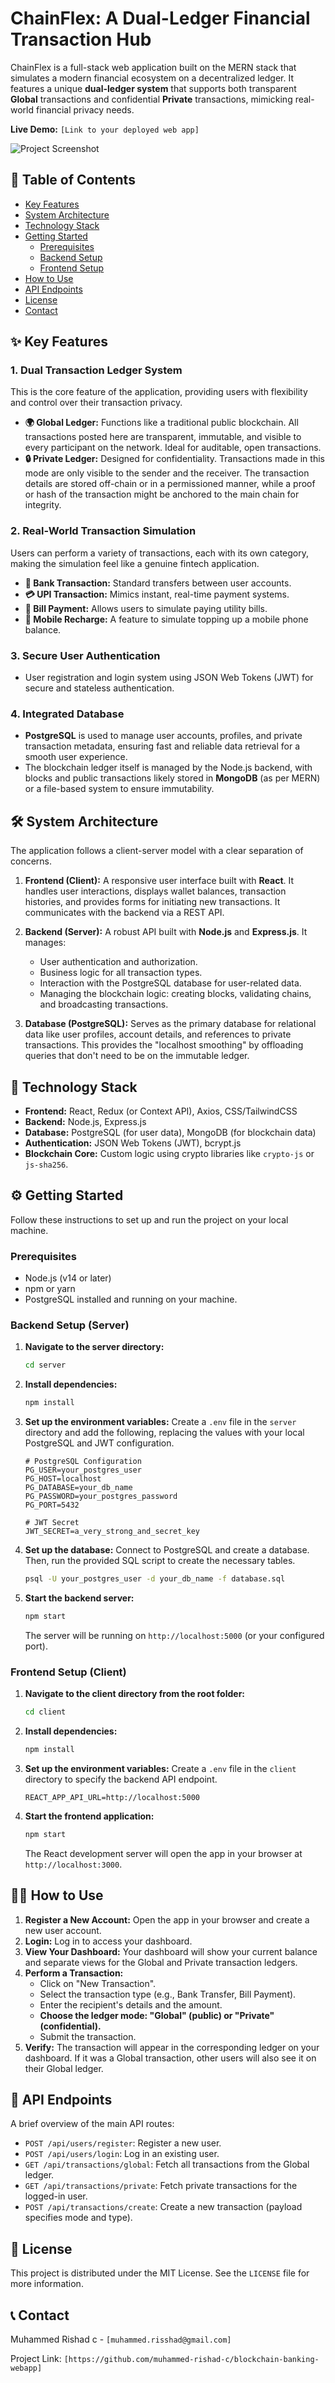 # ChainFlex: A Dual-Ledger Financial Transaction Hub



ChainFlex is a full-stack web application built on the MERN stack that simulates a modern financial ecosystem on a decentralized ledger. It features a unique **dual-ledger system** that supports both transparent **Global** transactions and confidential **Private** transactions, mimicking real-world financial privacy needs.

**Live Demo:** `[Link to your deployed web app]`

![Project Screenshot](images/app-screenshot.png)
## 📖 Table of Contents
* [Key Features](#-key-features)
* [System Architecture](#-system-architecture)
* [Technology Stack](#-technology-stack)
* [Getting Started](#-getting-started)
  * [Prerequisites](#prerequisites)
  * [Backend Setup](#backend-setup-server)
  * [Frontend Setup](#frontend-setup-client)
* [How to Use](#-how-to-use)
* [API Endpoints](#-api-endpoints)
* [License](#-license)
* [Contact](#-contact)

## ✨ Key Features

### 1. Dual Transaction Ledger System

This is the core feature of the application, providing users with flexibility and control over their transaction privacy.

* **🌍 Global Ledger:** Functions like a traditional public blockchain. All transactions posted here are transparent, immutable, and visible to every participant on the network. Ideal for auditable, open transactions.
* **🔒 Private Ledger:** Designed for confidentiality. Transactions made in this mode are only visible to the sender and the receiver. The transaction details are stored off-chain or in a permissioned manner, while a proof or hash of the transaction might be anchored to the main chain for integrity.

### 2. Real-World Transaction Simulation

Users can perform a variety of transactions, each with its own category, making the simulation feel like a genuine fintech application.
* **🏦 Bank Transaction:** Standard transfers between user accounts.
* **💳 UPI Transaction:** Mimics instant, real-time payment systems.
* **🧾 Bill Payment:** Allows users to simulate paying utility bills.
* **📱 Mobile Recharge:** A feature to simulate topping up a mobile phone balance.

### 3. Secure User Authentication
* User registration and login system using JSON Web Tokens (JWT) for secure and stateless authentication.

### 4. Integrated Database
* **PostgreSQL** is used to manage user accounts, profiles, and private transaction metadata, ensuring fast and reliable data retrieval for a smooth user experience.
* The blockchain ledger itself is managed by the Node.js backend, with blocks and public transactions likely stored in **MongoDB** (as per MERN) or a file-based system to ensure immutability.

## 🛠️ System Architecture

The application follows a client-server model with a clear separation of concerns.

1.  **Frontend (Client):** A responsive user interface built with **React**. It handles user interactions, displays wallet balances, transaction histories, and provides forms for initiating new transactions. It communicates with the backend via a REST API.

2.  **Backend (Server):** A robust API built with **Node.js** and **Express.js**. It manages:
    * User authentication and authorization.
    * Business logic for all transaction types.
    * Interaction with the PostgreSQL database for user-related data.
    * Managing the blockchain logic: creating blocks, validating chains, and broadcasting transactions.

3.  **Database (PostgreSQL):** Serves as the primary database for relational data like user profiles, account details, and references to private transactions. This provides the "localhost smoothing" by offloading queries that don't need to be on the immutable ledger.

## 🚀 Technology Stack

* **Frontend:** React, Redux (or Context API), Axios, CSS/TailwindCSS
* **Backend:** Node.js, Express.js
* **Database:** PostgreSQL (for user data), MongoDB (for blockchain data)
* **Authentication:** JSON Web Tokens (JWT), bcrypt.js
* **Blockchain Core:** Custom logic using crypto libraries like `crypto-js` or `js-sha256`.

## ⚙️ Getting Started

Follow these instructions to set up and run the project on your local machine.

### Prerequisites

* Node.js (v14 or later)
* npm or yarn
* PostgreSQL installed and running on your machine.

### Backend Setup (Server)

1.  **Navigate to the server directory:**
    ```bash
    cd server
    ```

2.  **Install dependencies:**
    ```bash
    npm install
    ```

3.  **Set up the environment variables:**
    Create a `.env` file in the `server` directory and add the following, replacing the values with your local PostgreSQL and JWT configuration.
    ```env
    # PostgreSQL Configuration
    PG_USER=your_postgres_user
    PG_HOST=localhost
    PG_DATABASE=your_db_name
    PG_PASSWORD=your_postgres_password
    PG_PORT=5432

    # JWT Secret
    JWT_SECRET=a_very_strong_and_secret_key
    ```

4.  **Set up the database:**
    Connect to PostgreSQL and create a database. Then, run the provided SQL script to create the necessary tables.
    ```bash
    psql -U your_postgres_user -d your_db_name -f database.sql
    ```

5.  **Start the backend server:**
    ```bash
    npm start
    ```
    The server will be running on `http://localhost:5000` (or your configured port).

### Frontend Setup (Client)

1.  **Navigate to the client directory from the root folder:**
    ```bash
    cd client
    ```

2.  **Install dependencies:**
    ```bash
    npm install
    ```

3.  **Set up the environment variables:**
    Create a `.env` file in the `client` directory to specify the backend API endpoint.
    ```env
    REACT_APP_API_URL=http://localhost:5000
    ```

4.  **Start the frontend application:**
    ```bash
    npm start
    ```
    The React development server will open the app in your browser at `http://localhost:3000`.

## 👨‍💻 How to Use

1.  **Register a New Account:** Open the app in your browser and create a new user account.
2.  **Login:** Log in to access your dashboard.
3.  **View Your Dashboard:** Your dashboard will show your current balance and separate views for the Global and Private transaction ledgers.
4.  **Perform a Transaction:**
    * Click on "New Transaction".
    * Select the transaction type (e.g., Bank Transfer, Bill Payment).
    * Enter the recipient's details and the amount.
    * **Choose the ledger mode: "Global" (public) or "Private" (confidential).**
    * Submit the transaction.
5.  **Verify:** The transaction will appear in the corresponding ledger on your dashboard. If it was a Global transaction, other users will also see it on their Global ledger.

## 🔌 API Endpoints

A brief overview of the main API routes:

* `POST /api/users/register`: Register a new user.
* `POST /api/users/login`: Log in an existing user.
* `GET /api/transactions/global`: Fetch all transactions from the Global ledger.
* `GET /api/transactions/private`: Fetch private transactions for the logged-in user.
* `POST /api/transactions/create`: Create a new transaction (payload specifies mode and type).

## 📄 License

This project is distributed under the MIT License. See the `LICENSE` file for more information.

## 📞 Contact

Muhammed Rishad c - `[muhammed.risshad@gmail.com]`

Project Link: `[https://github.com/muhammed-rishad-c/blockchain-banking-webapp]`
